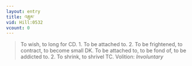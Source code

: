 ```yaml
---
layout: entry
title: འཆུམ་
vid: Hill:0532
vcount: 0
---
```

> To wish, to long for CD\. 1\. To be attached to\. 2\. To be frightened, to contract, to become small DK\. To be attached to, to be fond of, to be addicted to\. 2\. To shrink, to shrivel TC\.
> Volition: _Involuntary_


